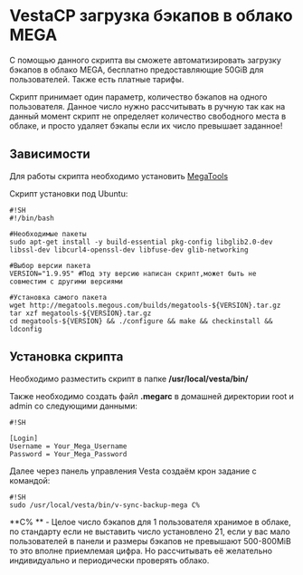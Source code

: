 VestaCP загрузка бэкапов в облако MEGA
====

С помощью данного скрипта вы сможете автоматизировать загрузку бэкапов в облако MEGA, бесплатно предоставляющие 50GiB для пользователей. Также есть платные тарифы.

Скрипт принимает один параметр, количество бэкапов на одного пользователя. Данное число нужно рассчитывать в ручную так как на данный момент скрипт не определяет количество свободного места в облаке, и просто удаляет бэкапы если их число превышает заданное!

## Зависимости ##

Для работы скрипта необходимо установить [MegaTools](https://megatools.megous.com/)

Скрипт установки под Ubuntu:


```
#!SH
#!/bin/bash

#Необходимые пакеты
sudo apt-get install -y build-essential pkg-config libglib2.0-dev libssl-dev libcurl4-openssl-dev libfuse-dev glib-networking

#Выбор версии пакета
VERSION="1.9.95" #Под эту версию написан скрипт,может быть не совместим с другими версиями

#Установка самого пакета
wget http://megatools.megous.com/builds/megatools-${VERSION}.tar.gz
tar xzf megatools-${VERSION}.tar.gz 
cd megatools-${VERSION} && ./configure && make && checkinstall && ldconfig

```


## Установка скрипта ##

Необходимо разместить скрипт в папке **/usr/local/vesta/bin/**

Также необходимо создать файл **.megarc** в домашней директории root и admin со следующими данными:


```
#!SH

[Login]
Username = Your_Mega_Username
Password = Your_Mega_Password

```

Далее через панель управления Vesta создаём крон задание с командой:


```
#!SH
sudo /usr/local/vesta/bin/v-sync-backup-mega С%

```
**С% ** - Целое число бэкапов для 1 пользователя хранимое в облаке, по стандарту если не выставить число установлено 21, если у вас мало пользователей в панели и размеры бэкапов не превышают 500-800MiB то это вполне приемлемая цифра. Но рассчитывать её желательно индивидуально и периодически проверять облако.